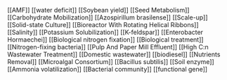 [[AMF]]
[[water deficit]]
[[Soybean yield]]
[[Seed Metabolism]]
[[Carbohydrate Mobilization]]
[[Azospirillum brasilense]]
[[Scale-up]]
[[Solid-state Culture]]
[[Bioreactor With Rotating Helical Ribbons]]
[[Salinity]]
[[Potassium Solubilization]]
[[K-feldspar]]
[[Enterobacter Hormaechei]]
[[Biological nitrogen fixation]]
[[Biological treatment]]
[[Nitrogen-fixing bacteria]]
[[Pulp And Paper Mill Effluent]]
[[High C:n Wastewater Treatment]]
[[Domestic wastewater]]
[[biodiesel]]
[[Nutrients Removal]]
[[Microalgal Consortium]]
[[Bacillus subtilis]]
[[Soil enzyme]]
[[Ammonia volatilization]]
[[Bacterial community]]
[[functional gene]]
